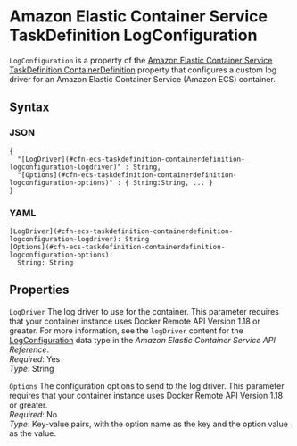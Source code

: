 # Amazon Elastic Container Service TaskDefinition LogConfiguration<a name="aws-properties-ecs-taskdefinition-containerdefinitions-logconfiguration"></a>

`LogConfiguration` is a property of the [Amazon Elastic Container Service TaskDefinition ContainerDefinition](aws-properties-ecs-taskdefinition-containerdefinitions.md) property that configures a custom log driver for an Amazon Elastic Container Service \(Amazon ECS\) container\.

## Syntax<a name="w4ab1c21c10d108c21c53b5"></a>

### JSON<a name="aws-properties-ecs-taskdefinition-containerdefinitions-logconfiguration-syntax.json"></a>

```
{
  "[LogDriver](#cfn-ecs-taskdefinition-containerdefinition-logconfiguration-logdriver)" : String,
  "[Options](#cfn-ecs-taskdefinition-containerdefinition-logconfiguration-options)" : { String:String, ... }
}
```

### YAML<a name="aws-properties-ecs-taskdefinition-containerdefinitions-logconfiguration-syntax.yaml"></a>

```
[LogDriver](#cfn-ecs-taskdefinition-containerdefinition-logconfiguration-logdriver): String
[Options](#cfn-ecs-taskdefinition-containerdefinition-logconfiguration-options):
  String: String
```

## Properties<a name="w4ab1c21c10d108c21c53b7"></a>

`LogDriver`  <a name="cfn-ecs-taskdefinition-containerdefinition-logconfiguration-logdriver"></a>
The log driver to use for the container\. This parameter requires that your container instance uses Docker Remote API Version 1\.18 or greater\. For more information, see the `logDriver` content for the [LogConfiguration](https://docs.aws.amazon.com/AmazonECS/latest/APIReference/API_LogConfiguration.html) data type in the *Amazon Elastic Container Service API Reference*\.  
*Required*: Yes  
*Type*: String

`Options`  <a name="cfn-ecs-taskdefinition-containerdefinition-logconfiguration-options"></a>
The configuration options to send to the log driver\. This parameter requires that your container instance uses Docker Remote API Version 1\.18 or greater\.   
*Required*: No  
*Type*: Key\-value pairs, with the option name as the key and the option value as the value\.